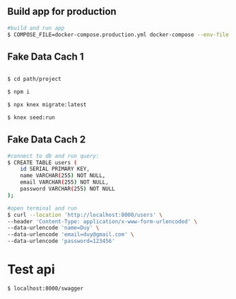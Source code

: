 ## Build app for production

```bash
#build and run app
$ COMPOSE_FILE=docker-compose.production.yml docker-compose --env-file .env.production up -d --build
```

## Fake Data Cach 1

```bash

$ cd path/project

$ npm i

$ npx knex migrate:latest

$ knex seed:run
```

## Fake Data Cach 2

```bash
#connect to db and run query:
$ CREATE TABLE users (
    id SERIAL PRIMARY KEY,
    name VARCHAR(255) NOT NULL,
    email VARCHAR(255) NOT NULL,
    password VARCHAR(255) NOT NULL
);

#open terminal and run 
$ curl --location 'http://localhost:8000/users' \
--header 'Content-Type: application/x-www-form-urlencoded' \
--data-urlencode 'name=Duy' \
--data-urlencode 'email=duy@gmail.com' \
--data-urlencode 'password=123456'
```

# Test api
```bash
$ localhost:8000/swagger
```







